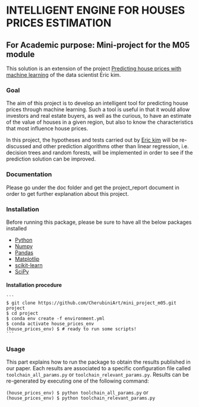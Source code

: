 # INTELLIGENT ENGINE FOR HOUSES PRICES ESTIMATION
## For Academic purpose: Mini-project for the M05 module
This solution is an extension of the project [Predicting house prices with machine learning](https://www.kimanalytics.com/single-post/2017/09/11/Predicting-House-Prices-with-Machine-Learning) of the data scientist Eric kim. 
### Goal
The aim of this project is to develop an intelligent tool for predicting house prices through machine learning. Such a tool is useful in that it would allow investors and real estate buyers, as well as the curious, to have an estimate of the value of houses in a given region, but also to know the characteristics that most influence house prices.

In this project, the hypotheses and tests carried out by [Eric kim](https://github.com/kimanalytics) will be re-discussed and other prediction algorithms other than linear regression, i.e. decision trees and random forests, will be implemented in order to see if the prediction solution can be improved.

### Documentation
Please go under the doc folder and get the project_report document in order to get further explanation about this project.
### Installation
Before running this package, please be sure to have all the below packages installed
* [Python](https://www.python.org/downloads/)
* [Numpy](https://numpy.org/)
* [Pandas](http://pandas.pydata.org/)
* [Matplotlip](http://matplotlib.org/)
* [scikit-learn](http://scikit-learn.org/stable/)
* [SciPy](https://www.scipy.org/)

#### Installation procedure
    ```
    $ git clone https://github.com/CherubiniArt/mini_project_m05.git project
    $ cd project
    $ conda env create -f environment.yml
    $ conda activate house_prices_env
    (house_prices_env) $ # ready to run some scripts!
    ```

### Usage
 This part explains how to run the package to obtain the results published in our paper. Each results are associated to a specific configuration file called ``toolchain_all_params.py`` or ``toolchain_relevant_params.py``. Results can be re-generated by executing one of the following command:
 
 ``(house_prices_env) $ python toolchain_all_params.py`` or ``(house_prices_env) $ python toolchain_relevant_params.py``
 
